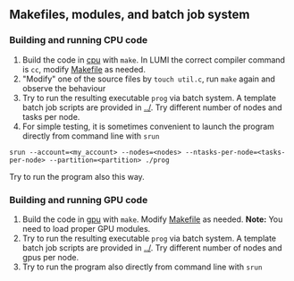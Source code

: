 ## Makefiles, modules, and batch job system

### Building and running CPU code

1. Build the code in [cpu](cpu) with `make`. In LUMI the correct compiler command is
  `cc`, modify [Makefile](cpu/Makefile) as needed.
2. "Modify" one of the source files by `touch util.c`, run `make` again and observe 
   the behaviour
3. Try to run the resulting executable `prog` via batch system. A template batch job 
   scripts are provided in [../](../). Try different number of nodes and tasks per node.
4. For simple testing, it is sometimes convenient to launch the program directly 
   from command line with `srun`
```
srun --account=<my_account> --nodes=<nodes> --ntasks-per-node=<tasks-per-node> --partition=<partition> ./prog
```
   Try to run the program also this way.

### Building and running GPU code

1. Build the code in [gpu](gpu) with `make`. Modify [Makefile](gpu/Makefile) as needed.
   **Note:** You need to load proper GPU modules.
2. Try to run the resulting executable `prog` via batch system. A template batch job 
   scripts are provided in [../](../). Try different number of nodes and gpus per node.
3. Try to run the program also directly from command line with `srun`

